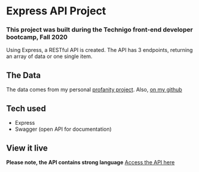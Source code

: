 # Express API Project

### This project was built during the Technigo front-end developer bootcamp, Fall 2020

Using Express, a RESTful API is created. The API has 3 endpoints, returning an array of data or one single item.

## The Data

The data comes from my personal  <a href="https://idsintehittapa.github.io/profanity_project/">profanity project</a>. Also, <a href="https://github.com/idsintehittapa/data-i-guess">on my github</a>

## Tech used
* Express
* Swagger (open API for documentation)

## View it live

**Please note, the API contains strong language**
<a href="https://profanity-dictionary.herokuapp.com">Access the API here</a>